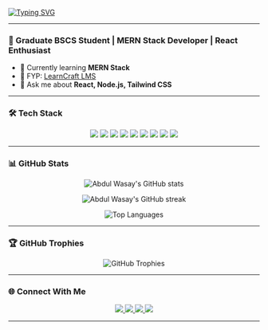 [![Typing SVG](https://readme-typing-svg.demolab.com?font=Fira+Code&size=24&duration=3000&pause=1000&color=00BFFF&center=true&vCenter=true&width=800&lines=👋+Hi%2C+I'm+Abdul+Wasay;🎓+Fresh+BSCS+Graduate;💻+MERN+Stack+Developer;⚛️+React+Enthusiast;🚀+Creator+of+LearnCraft+LMS)](https://git.io/typing-svg)

---

### 🚀 Graduate BSCS Student | MERN Stack Developer | React Enthusiast

- 🌱 Currently learning **MERN Stack**
- 💼 FYP: [LearnCraft LMS](https://github.com/abdulwasayhub/learncraft-learning-management-system)
- 💬 Ask me about **React, Node.js, Tailwind CSS**

---

### 🛠️ Tech Stack  

<p align="center">
  <img src="https://img.shields.io/badge/React-20232A?style=for-the-badge&logo=react&logoColor=61DAFB" />
  <img src="https://img.shields.io/badge/Node.js-339933?style=for-the-badge&logo=node.js&logoColor=white" />
  <img src="https://img.shields.io/badge/Express.js-000000?style=for-the-badge&logo=express&logoColor=white" />
  <img src="https://img.shields.io/badge/MongoDB-4EA94B?style=for-the-badge&logo=mongodb&logoColor=white" />
  <img src="https://img.shields.io/badge/Tailwind_CSS-38B2AC?style=for-the-badge&logo=tailwind-css&logoColor=white" />
  <img src="https://img.shields.io/badge/JavaScript-F7DF1E?style=for-the-badge&logo=javascript&logoColor=000" />
  <img src="https://img.shields.io/badge/Git-F05032?style=for-the-badge&logo=git&logoColor=white" />
  <img src="https://img.shields.io/badge/GitHub-181717?style=for-the-badge&logo=github&logoColor=white" />
  <img src="https://img.shields.io/badge/Vercel-000000?style=for-the-badge&logo=vercel&logoColor=white" />
</p>

---

### 📊 GitHub Stats  

<p align="center">
  <img src="https://github-readme-stats.vercel.app/api?username=abdulwasayhub&show_icons=true&theme=tokyonight&hide_border=true" alt="Abdul Wasay's GitHub stats" />
</p>

<p align="center">
  <img src="https://streak-stats.demolab.com?user=abdulwasayhub&theme=tokyonight&hide_border=true" alt="Abdul Wasay's GitHub streak" />
</p>

<p align="center">
  <img src="https://github-readme-stats.vercel.app/api/top-langs/?username=abdulwasayhub&layout=compact&theme=tokyonight&hide_border=true" alt="Top Languages" />
</p>

---

### 🏆 GitHub Trophies  

<p align="center">
  <img src="https://github-profile-trophy.vercel.app/?username=abdulwasayhub&theme=tokyonight&no-frame=true&margin-w=15&margin-h=15" alt="GitHub Trophies" />
</p>

---

### 🌐 Connect With Me  

<p align="center">
  <a href="https://www.linkedin.com/in/abdul-wasay-munir-23a83322a/" target="_blank">
    <img src="https://img.shields.io/badge/LinkedIn-0A66C2?style=for-the-badge&logo=linkedin&logoColor=white"/>
  </a>
  <a href="https://abdulwasayportfolio.netlify.app" target="_blank">
    <img src="https://img.shields.io/badge/Portfolio-000000?style=for-the-badge&logo=firefox&logoColor=white"/>
  </a>
  <a href="mailto:munirabdulwasay@gmail.com" target="_blank">
    <img src="https://img.shields.io/badge/Gmail-EA4335?style=for-the-badge&logo=gmail&logoColor=white"/>
  </a>
  <a href="https://github.com/abdulwasayhub" target="_blank">
    <img src="https://img.shields.io/badge/GitHub-181717?style=for-the-badge&logo=github&logoColor=white"/>
  </a>
</p>

---

<!---
abdulwasayhub/abdulwasayhub is a ✨ special ✨ repository because its `README.md` (this file) appears on your GitHub profile.
You can click the Preview link to take a look at your changes.
--->
